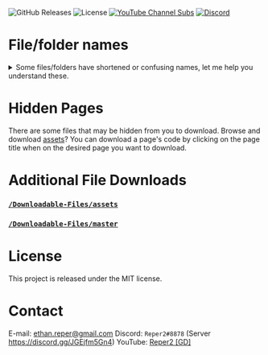 ![GitHub Releases](https://img.shields.io/github/v/release/Reper2/Downloadable-Files?include_prereleases&sort=semver)
![License](https://img.shields.io/github/license/Reper2/Downloadable-Files)
[![YouTube Channel Subs](https://img.shields.io/youtube/channel/subscribers/UCofCDfLjs_TkiC-p0-k_9XA?color=%23FF6969&label=Reper2%20%5BGD%5D&logo=youtube&logoColor=%23FF0000&style=flat)](https://www.youtube.com/channel/UCofCDfLjs_TkiC-p0-k_9XA)
[![Discord](https://img.shields.io/discord/771861170256085023?color=%237289DA&label=Official%20Server&logo=discord)](https://discord.gg/JGEjfm5Gn4)

# File/folder names
<details>
  <summary>Some files/folders have shortened or confusing names, let me help you understand these.</summary>
  
```json
{
  "d1561ae1624622e8bb3e27b647cf79d3": "Reper2's Discord avatar", 
  "guilds": "servers",
  "771861170256085023": "guild id for Reper2verse",
  "c6e18289481896794fb9c7ef70427045": "Reper2verse server icon",
  "884263560941817916": "guild id for RS: Appeals",
  "32e00eee31e0e98d64d50e3f748f4f29": "RS: Appeals server icon",
  "divs": "short for dividers",
  "txt-pk": "short for texture pack",
  "nsmbw-txt-pk": "Short for New Super Mario Bros. Wii texture pack",
  "pfp": "profile pictures(s)",
}
```
</details>

# Hidden Pages
There are some files that may be hidden from you to download. Browse and download [assets](https://reper2.github.io/Downloadable-Files/html/assets)? You can download a page's code by clicking on the page title when on the desired page you want to download.

# Additional File Downloads
### [`/Downloadable-Files/assets`](https://reper2.github.io/Downloadable-Files/assets.zip)  
### [`/Downloadable-Files/master`](https://github.com/Reper2/Downloadable-Files/archive/refs/heads/master.zip)

# License
This project is released under the MIT license.

# Contact
E-mail: [ethan.reper@gmail.com](mailto:ethan.reper@gmail.com)
Discord: `Reper2#8878` (Server https://discord.gg/JGEjfm5Gn4)
YouTube: [Reper2 [GD]](https://www.youtube.com/channel/UCofCDfLjs_TkiC-p0-k_9XA)
